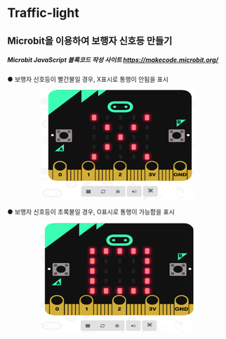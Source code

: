 # Traffic-light  

## Microbit을 이용하여 보행자 신호등 만들기  

##### Microbit JavaScript 블록코드 작성 사이트 https://makecode.microbit.org/  


 ● 보행자 신호등이 빨간불일 경우, X표시로 통행이 안됨을 표시 
 
 <center><img src="./img/red-light.png" alt="" height="250px" width="350px"/></center>

 ● 보행자 신호등이 초록불일 경우, O표시로 통행이 가능함을 표시 
 
 <center><img src="./img/green-light.png" alt="" height="250px" width="350px"/></center>